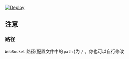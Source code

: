 

[![Deploy](https://www.herokucdn.com/deploy/button.png)](https://dashboard.heroku.com/new?template=https%3A%2F%2Fgithub.com%xhghvv%2Frteuew)

## 注意

### 路径

`WebSocket` 路径(配置文件中的 `path` )为 `/` 。你也可以自行修改
